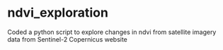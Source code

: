 # ndvi_exploration

Coded a python script to explore changes in ndvi from satellite imagery data from Sentinel-2 Copernicus website
